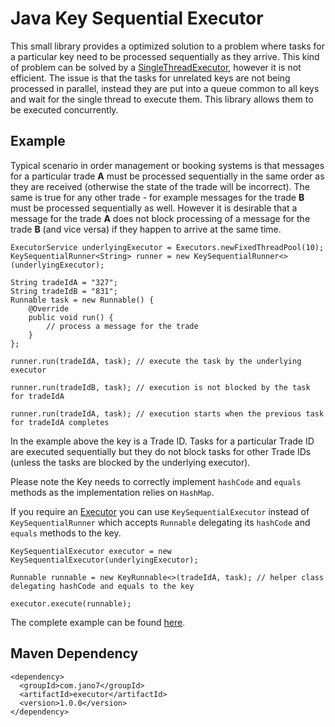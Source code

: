 # Java Key Sequential Executor
This small library provides a optimized solution to a problem where tasks for a particular key need to be processed
sequentially as they arrive. This kind of problem can be solved by a [SingleThreadExecutor](
https://docs.oracle.com/javase/8/docs/api/java/util/concurrent/Executors.html#newSingleThreadExecutor--), however it is
not efficient. The issue is that the tasks for unrelated keys are not being processed in parallel, instead they are put
into a queue common to all keys and wait for the single thread to execute them. This library allows them to be executed
concurrently.   

## Example
Typical scenario in order management or booking systems is that messages for a particular trade **A** must be processed
sequentially in the same order as they are received (otherwise the state of the trade will be incorrect). The same is
true for any other trade - for example messages for the trade **B** must be processed sequentially as well. However it
is desirable that a message for the trade **A** does not block processing of a message for the trade **B** (and vice
versa) if they happen to arrive at the same time.
```
ExecutorService underlyingExecutor = Executors.newFixedThreadPool(10);
KeySequentialRunner<String> runner = new KeySequentialRunner<>(underlyingExecutor);

String tradeIdA = "327";
String tradeIdB = "831";
Runnable task = new Runnable() {
    @Override
    public void run() {
        // process a message for the trade
    }
};

runner.run(tradeIdA, task); // execute the task by the underlying executor

runner.run(tradeIdB, task); // execution is not blocked by the task for tradeIdA

runner.run(tradeIdA, task); // execution starts when the previous task for tradeIdA completes
```
In the example above the key is a Trade ID. Tasks for a particular Trade ID are executed sequentially but they do not
block tasks for other Trade IDs (unless the tasks are blocked by the underlying executor).

Please note the Key needs to correctly implement `hashCode` and `equals` methods as the implementation relies on
`HashMap`.

If you require an [Executor](https://docs.oracle.com/javase/8/docs/api/java/util/concurrent/Executor.html) you can use
`KeySequentialExecutor` instead of `KeySequentialRunner` which accepts `Runnable` delegating its `hashCode` and
`equals` methods to the key.
```
KeySequentialExecutor executor = new KeySequentialExecutor(underlyingExecutor);

Runnable runnable = new KeyRunnable<>(tradeIdA, task); // helper class delegating hashCode and equals to the key

executor.execute(runnable);
```
The complete example can be found [here](src/test/java/com/jano7/executor/Example.java).
## Maven Dependency
```
<dependency>
  <groupId>com.jano7</groupId>
  <artifactId>executor</artifactId>
  <version>1.0.0</version>
</dependency>
```
